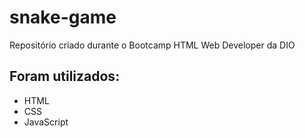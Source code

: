 # snake-game
 Repositório criado durante o Bootcamp HTML Web Developer da DIO
 ## Foram utilizados:
- HTML
- CSS
- JavaScript
